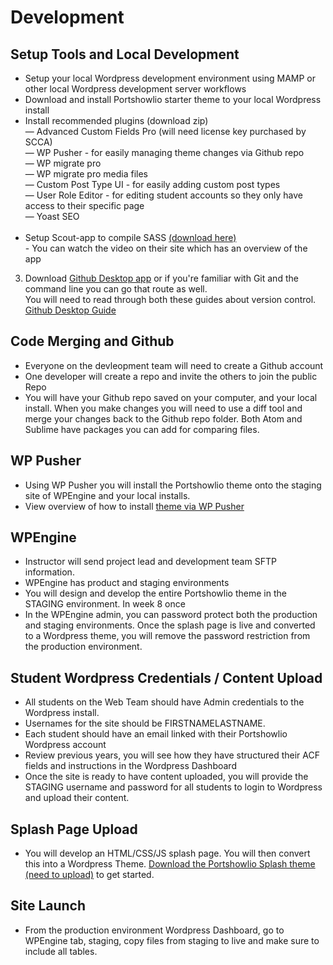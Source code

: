 # Development


## Setup Tools and Local Development
* Setup your local Wordpress development environment using MAMP or other local Wordpress development server workflows
* Download and install Portshowlio starter theme to your local Wordpress install
* Install recommended plugins (download zip)<br>
    — Advanced Custom Fields Pro (will need license key purchased by SCCA)<br>
    — WP Pusher - for easily managing theme changes via Github repo<br>
    — WP migrate pro<br>
    — WP migrate pro media files<br>
    — Custom Post Type UI - for easily adding custom post types<br> 
    — User Role Editor - for editing student accounts so they only have access to their specific page<br>
    — Yoast SEO<br><br>
* Setup Scout-app to compile SASS [(download here)](http://scout-app.io/ ':target=_blank')<br>- You can watch the video on their site which has an overview of the app<br>
3. Download [Github Desktop app](https://desktop.github.com/ ':target=_blank') or if you're familiar with Git and the command line you can go that route as well.<br>
   You will need to read through both these guides about version control. [Github Desktop Guide](https://help.github.com/desktop/guides/ ':target=_blank')

## Code Merging and Github
* Everyone on the devleopment team will need to create a Github account
* One developer will create a repo and invite the others to join the public Repo
* You will have your Github repo saved on your computer, and your local install. When you make changes you will need to use a diff tool and merge your changes back to the Github repo folder. Both Atom and Sublime have packages you can add for comparing files.


## WP Pusher
* Using WP Pusher you will install the Portshowlio theme onto the staging site of WPEngine and your local installs.
* View overview of how to install [theme via WP Pusher]('https://wppusher.com/wordpress-git-course/installing-a-plugin-or-theme-with-wp-pusher' ':target-_blank')
  
## WPEngine
* Instructor will send project lead and development team SFTP information.
* WPEngine has product and staging environments
* You will design and develop the entire Portshowlio theme in the STAGING environment. In week 8 once
* In the WPEngine admin, you can password protect both the production and staging environments. Once the splash page is live and converted to a Wordpress theme, you will remove the password restriction from the production environment.

## Student Wordpress Credentials / Content Upload
* All students on the Web Team should have Admin credentials to the Wordpress install.
* Usernames for the site should be FIRSTNAMELASTNAME. 
* Each student should have an email linked with their Portshowlio Wordpress account
* Review previous years, you will see how they have structured their ACF fields and instructions in the Wordpress Dashboard
* Once the site is ready to have content uploaded, you will provide the STAGING username and password for all students to login to Wordpress and upload their content.

## Splash Page Upload
* You will develop an HTML/CSS/JS splash page. You will then convert this into a Wordpress Theme. [Download the Portshowlio Splash theme (need to upload)]('') to get started. 

## Site Launch
* From the production environment Wordpress Dashboard, go to WPEngine tab, staging, copy files from staging to live and make sure to include all tables.





